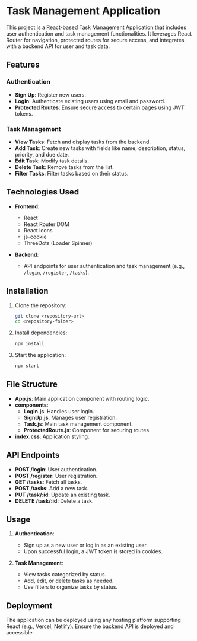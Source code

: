 # Task Management Application

This project is a React-based Task Management Application that includes user authentication and task management functionalities. It leverages React Router for navigation, protected routes for secure access, and integrates with a backend API for user and task data.

## Features

### Authentication
- **Sign Up**: Register new users.
- **Login**: Authenticate existing users using email and password.
- **Protected Routes**: Ensure secure access to certain pages using JWT tokens.

### Task Management
- **View Tasks**: Fetch and display tasks from the backend.
- **Add Task**: Create new tasks with fields like name, description, status, priority, and due date.
- **Edit Task**: Modify task details.
- **Delete Task**: Remove tasks from the list.
- **Filter Tasks**: Filter tasks based on their status.

## Technologies Used

- **Frontend**:
  - React
  - React Router DOM
  - React Icons
  - js-cookie
  - ThreeDots (Loader Spinner)

- **Backend**:
  - API endpoints for user authentication and task management (e.g., `/login`, `/register`, `/tasks`).

## Installation

1. Clone the repository:

   ```bash
   git clone <repository-url>
   cd <repository-folder>
   ```

2. Install dependencies:

   ```bash
   npm install
   ```

3. Start the application:

   ```bash
   npm start
   ```

## File Structure

- **App.js**: Main application component with routing logic.
- **components**:
  - **Login.js**: Handles user login.
  - **SignUp.js**: Manages user registration.
  - **Task.js**: Main task management component.
  - **ProtectedRoute.js**: Component for securing routes.
- **index.css**: Application styling.

## API Endpoints

- **POST /login**: User authentication.
- **POST /register**: User registration.
- **GET /tasks**: Fetch all tasks.
- **POST /tasks**: Add a new task.
- **PUT /task/:id**: Update an existing task.
- **DELETE /task/:id**: Delete a task.

## Usage

1. **Authentication**:
   - Sign up as a new user or log in as an existing user.
   - Upon successful login, a JWT token is stored in cookies.

2. **Task Management**:
   - View tasks categorized by status.
   - Add, edit, or delete tasks as needed.
   - Use filters to organize tasks by status.



## Deployment

The application can be deployed using any hosting platform supporting React (e.g., Vercel, Netlify). Ensure the backend API is deployed and accessible.


